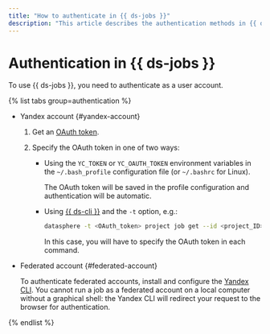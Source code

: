 ```yaml
---
title: "How to authenticate in {{ ds-jobs }}"
description: "This article describes the authentication methods in {{ ds-jobs }}."
---
```


# Authentication in {{ ds-jobs }}

To use {{ ds-jobs }}, you need to authenticate as a user account.

{% list tabs group=authentication %}

- Yandex account {#yandex-account}

   1. Get an [OAuth token](../../../iam/concepts/authorization/oauth-token.md).
   1. Specify the OAuth token in one of two ways:

      * Using the `YC_TOKEN` or `YC_OAUTH_TOKEN` environment variables in the `~/.bash_profile` configuration file (or `~/.bashrc` for Linux).

         The OAuth token will be saved in the profile configuration and authentication will be automatic.

      * Using [{{ ds-cli }}](../../concepts/jobs/cli.md) and the `-t` option, e.g.:

         ```bash
         datasphere -t <OAuth_token> project job get --id <project_ID>
         ```

         In this case, you will have to specify the OAuth token in each command.


- Federated account {#federated-account}

   To authenticate federated accounts, install and configure the [Yandex CLI](../../../cli/quickstart.md). You cannot run a job as a federated account on a local computer without a graphical shell: the Yandex CLI will redirect your request to the browser for authentication.

{% endlist %}

